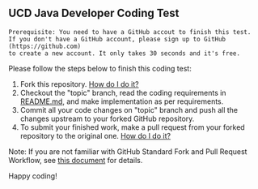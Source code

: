 ## UCD Java Developer Coding Test

```
Prerequisite: You need to have a GitHub accout to finish this test.
If you don't have a GitHub account, please sign up to GitHub (https://github.com)
to create a new account. It only takes 30 seconds and it's free.
```

Please follow the steps below to finish this coding test:

1. Fork this repository. [How do I do it?](https://help.github.com/articles/fork-a-repo/)
2. Checkout the "topic" branch, read the coding requirements in [README.md](https://github.com/talent-seeker/java-interview/tree/topic), and make implementation as per requirements.
3. Commit all your code changes on "topic" branch and push all the changes upstream to your forked GitHub repository.
4. To submit your finished work, make a pull request from your forked repository to the original one. [How do I do it?](https://help.github.com/articles/using-pull-requests/)

Note: If you are not familiar with GitHub Standard Fork and Pull Request Workflow, 
see [this document](https://gist.github.com/Chaser324/ce0505fbed06b947d962) for details.

Happy coding!